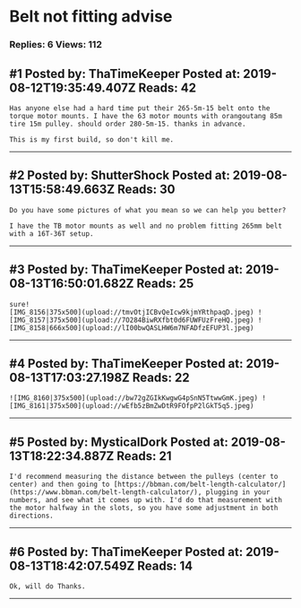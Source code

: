 # Belt not fitting advise

### Replies: 6 Views: 112

## \#1 Posted by: ThaTimeKeeper Posted at: 2019-08-12T19:35:49.407Z Reads: 42

```
Has anyone else had a hard time put their 265-5m-15 belt onto the torque motor mounts. I have the 63 motor mounts with orangoutang 85m tire 15m pulley. should order 280-5m-15. thanks in advance.

This is my first build, so don't kill me.
```

---
## \#2 Posted by: ShutterShock Posted at: 2019-08-13T15:58:49.663Z Reads: 30

```
Do you have some pictures of what you mean so we can help you better?

I have the TB motor mounts as well and no problem fitting 265mm belt with a 16T-36T setup.
```

---
## \#3 Posted by: ThaTimeKeeper Posted at: 2019-08-13T16:50:01.682Z Reads: 25

```
sure!
[IMG_8156|375x500](upload://tmvOtjICBvQeIcw9kjmYRthpaqD.jpeg) ![IMG_8157|375x500](upload://7O284BiwRXfbt0d6FUWFUzFreHQ.jpeg) ![IMG_8158|666x500](upload://lI00bwQASLHW6m7NFADfzEFUP3l.jpeg)
```

---
## \#4 Posted by: ThaTimeKeeper Posted at: 2019-08-13T17:03:27.198Z Reads: 22

```
![IMG_8160|375x500](upload://bw72gZGIkKwgwG4pSnN5TtwwGmK.jpeg) ![IMG_8161|375x500](upload://wEfb5zBmZwDtR9FOfpP2lGkT5q5.jpeg)
```

---
## \#5 Posted by: MysticalDork Posted at: 2019-08-13T18:22:34.887Z Reads: 21

```
I'd recommend measuring the distance between the pulleys (center to center) and then going to [https://bbman.com/belt-length-calculator/](https://www.bbman.com/belt-length-calculator/), plugging in your numbers, and see what it comes up with. I'd do that measurement with the motor halfway in the slots, so you have some adjustment in both directions.
```

---
## \#6 Posted by: ThaTimeKeeper Posted at: 2019-08-13T18:42:07.549Z Reads: 14

```
Ok, will do Thanks.
```

---
